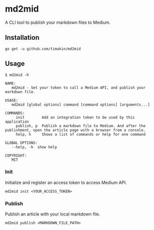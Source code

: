 md2mid
====

A CLI tool to publish your markdown files to Medium.

## Installation

`go get -u github.com/timakin/md2mid`

## Usage

```
$ md2mid -h

NAME:
   md2mid - Set your token to call a Medium API, and publish your markdown file.

USAGE:
   md2mid [global options] command [command options] [arguments...]

COMMANDS:
     init        Add an integration token to be used by this application
     publish, p  Publish a markdown file to Medium. And after the publishment, open the article page with a browser from a console.
     help, h     Shows a list of commands or help for one command

GLOBAL OPTIONS:
   --help, -h  show help

COPYRIGHT:
   MIT
```

### Init

Initialize and register an access token to access Medium API.

`md2mid init <YOUR_ACCESS_TOKEN>`

### Publish

Publish an article with your local markdown file.

`md2mid publish <MARKDOWN_FILE_PATH>`

